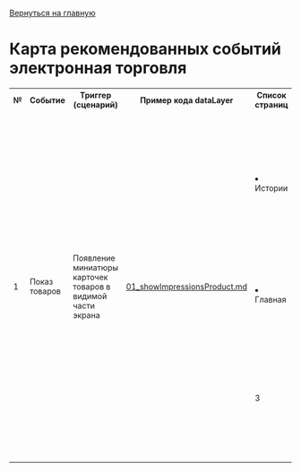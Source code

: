 [Вернуться на главную](/README.md)

# **Карта рекомендованных событий электронная торговля**

<table>
	<tr>
        <th class="col1">№</th>
        <th class="col2">Событие</th>
        <th class="col3">Триггер (сценарий)</th>
        <th class="col4">Пример кода dataLayer</th>
        <th class="col5">Список страниц</th>
        <th class="col6">Место на странице </th>
        <th class="col7">Пример</th> 
    <!-- 1 Показ товаров -->
<!-- -->
    <tr>
        <td rowspan=15>1</td>
        <td rowspan=15>Показ товаров</td>
        <td rowspan=15>Появление миниатюры карточек товаров в видимой части экрана</td>
        <td rowspan=15><a href="../../02_datalayer_settings/01_events/01_eccomerce_events/01_showImpressionsProduct.md" target="_blank">01_showImpressionsProduct.md</a></td>
        <td rowspan=5>
            <li>Истории</li>
        </td>
<!-- -->
    <tr>
        <td>
            <li>Истории</li>
        </td>
        <td>Виджет Frisbuy stories</td>
        <td><img src="../../images/02_datalayer_settings/03_pages/story.png" alt="story.png" width="400"/> Истории</td>
    </tr>
    <!-- 2 Клик по карточке товара -->
<!-- --> 
    <tr>
        <td rowspan=15>2</td>
        <td rowspan=15>Клик по карточке товара</td>
        <td rowspan=15>Кликнул по миниатюре карточки товара</td>
        <td rowspan=15><a href="../../02_datalayer_settings/01_events/01_eccomerce_events/02_clickProductDetail.md" target="_blank">02_clickProductDetail.md</a></td>
        <td rowspan=5>
            <li>Истории</li>
        </td>
<!-- -->
    <tr>
        <td>
            <li>Истории</li>
        </td>
        <td>Виджет Frisbuy stories</td>
        <td><img src="../../images/02_datalayer_settings/03_pages/story.png" alt="story.png" width="400"/> Истории</td>
    </tr>
        <!-- 3 Клик по истории-->
        <tr>
        <td rowspan=15>3</td>
        <td rowspan=15>Клик по истории</td>
        <td rowspan=15>Кликнул по истории</td>
        <td rowspan=15><a href="../../02_datalayer_settings/01_events/01_eccomerce_events/03_clickStory.md" target="_blank">03_clickStory.md</a></td>
        <td rowspan=5>
            <li>Главная</li>
        </td>
<!-- -->
    <tr>
        <td>
            <li>Главная</li>
        </td>
        <td>Виджет Frisbuy stories</td>
        <td><img src="../../images/02_datalayer_settings/03_pages/home_story.png" alt="home_story.png" width="400"/> Истории</td>
    </tr>
       <!-- 4 Показ по истории-->
        <tr>
        <td rowspan=15>3</td>
        <td rowspan=15>Показ истории</td>
        <td rowspan=15>Появление истории на экране</td>
        <td rowspan=15><a href="../../02_datalayer_settings/01_events/01_eccomerce_events/03_showStory.md" target="_blank">03_showStory.md</a></td>
        <td rowspan=5>
            <li>Главная</li>
        </td>
<!-- -->
    <tr>
        <td>
            <li>Главная</li>
        </td>
        <td>Виджет Frisbuy stories</td>
        <td><img src="../../images/02_datalayer_settings/03_pages/home_story.png" alt="home_story.png" width="400"/> Истории</td>
    </tr>
    <!-- 5 Показ по истории-->
        <tr>
        <td rowspan=15>3</td>
        <td rowspan=15>Клик по ссылке</td>
        <td rowspan=15>Кликнул по ссылке в истории</td>
        <td rowspan=15><a href="../../02_datalayer_settings/01_events/01_eccomerce_events/03_showStory.md" target="_blank">03_showStory.md</a></td>
        <td rowspan=5>
            <li>История</li>
        </td>
<!-- -->
    <tr>
        <td>
            <li>История</li>
        </td>
        <td>Виджет Frisbuy stories</td>
        <td><img src="../../images/02_datalayer_settings/03_pages/story.png" alt="story.png" width="400"/> Истории</td>
    </tr>
</table>  

